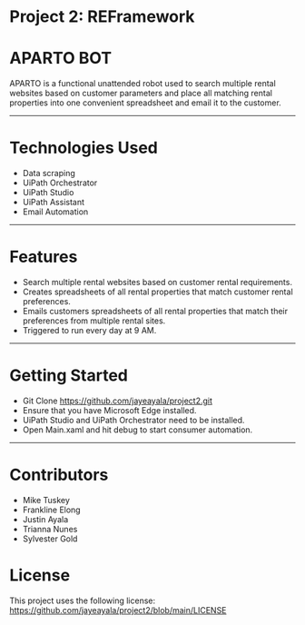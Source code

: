 
# Project 2: REFramework

# APARTO BOT 
APARTO is a functional unattended robot used to search multiple rental websites based on customer parameters and place all matching rental properties into one convenient spreadsheet and email it to the customer. 

---


# Technologies Used
- Data scraping 
- UiPath Orchestrator
- UiPath Studio
- UiPath Assistant
- Email Automation
---

# Features 
- Search multiple rental websites based on customer rental requirements. 
- Creates spreadsheets of all rental properties that match customer rental preferences. 
- Emails customers spreadsheets of all rental properties that match their preferences from multiple rental sites. 
- Triggered to run every day at 9 AM.
---

# Getting Started 
- Git Clone https://github.com/jayeayala/project2.git
- Ensure that you have Microsoft Edge installed.
- UiPath Studio and UiPath Orchestrator need to be installed.
- Open Main.xaml and hit debug to start consumer automation. 
---

# Contributors
- Mike Tuskey
- Frankline Elong
- Justin Ayala
- Trianna Nunes
- Sylvester Gold

# License 
This project uses the following license: https://github.com/jayeayala/project2/blob/main/LICENSE

